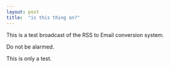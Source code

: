 ```yaml
---
layout: post
title:  "is this thing on?" 
---
```


This is a test broadcast of the RSS to Email conversion system. 

Do not be alarmed. 

This is only a test. 

